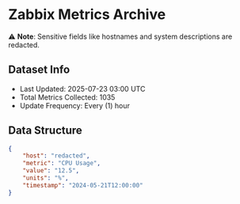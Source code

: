 # Zabbix Metrics Archive

⚠️ **Note**: Sensitive fields like hostnames and system descriptions are redacted.

## Dataset Info
- Last Updated: 2025-07-23 03:00 UTC
- Total Metrics Collected: 1035
- Update Frequency: Every (1) hour

## Data Structure
```json
{
    "host": "redacted",
    "metric": "CPU Usage",
    "value": "12.5",
    "units": "%",
    "timestamp": "2024-05-21T12:00:00"
}
```
